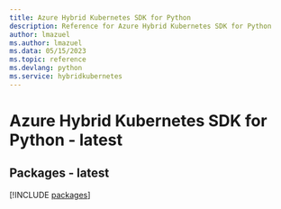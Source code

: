 ```yaml
---
title: Azure Hybrid Kubernetes SDK for Python
description: Reference for Azure Hybrid Kubernetes SDK for Python
author: lmazuel
ms.author: lmazuel
ms.data: 05/15/2023
ms.topic: reference
ms.devlang: python
ms.service: hybridkubernetes
---
```

# Azure Hybrid Kubernetes SDK for Python - latest
## Packages - latest
[!INCLUDE [packages](hybrid-kubernetes-index.md)]
